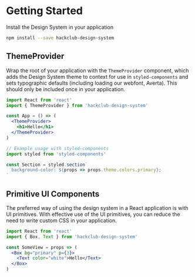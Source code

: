 # Getting Started

Install the Design System in your application

```sh
npm install --save hackclub-design-system
```

## ThemeProvider

Wrap the root of your application with the `ThemeProvider` component,
which adds the Design System theme to context for use in `styled-components`
and sets typographic defaults (including loading our webfont, Averta).
This should only be included once in your application.

```jsx
import React from 'react'
import { ThemeProvider } from 'hackclub-design-system'

const App = () => (
  <ThemeProvider>
    <h1>Hello</h1>
  </ThemeProvider>
)
```

```jsx
// Example usage with styled-components
import styled from 'styled-components'

const Section = styled.section`
  background-color: ${props => props.theme.colors.primary};
`
```

## Primitive UI Components

The preferred way of using the design system in a React application is with UI primitives.
With effective use of the UI primitives, you can reduce the need to write custom CSS in your application.

```jsx
import React from 'react'
import { Box, Text } from 'hackclub-design-system'

const SomeView = props => (
  <Box bg="primary" p={3}>
    <Text color="white">Hello</Text>
  </Box>
)
```
